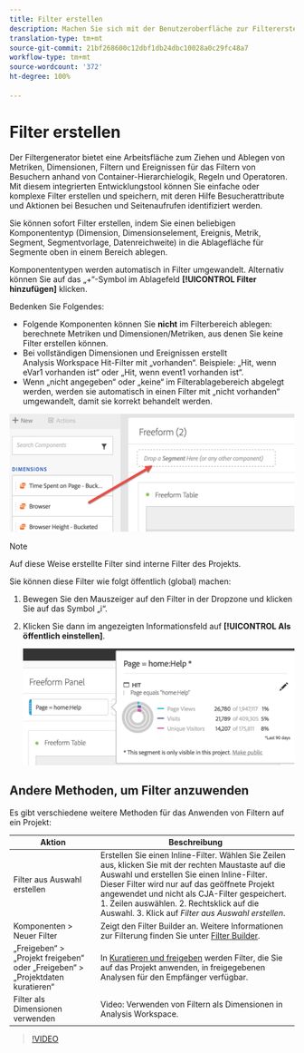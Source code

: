 ```yaml
---
title: Filter erstellen
description: Machen Sie sich mit der Benutzeroberfläche zur Filtererstellung vertraut.
translation-type: tm+mt
source-git-commit: 21bf268600c12dbf1db24dbc10028a0c29fc48a7
workflow-type: tm+mt
source-wordcount: '372'
ht-degree: 100%

---
```



# Filter erstellen

Der Filtergenerator bietet eine Arbeitsfläche zum Ziehen und Ablegen von Metriken, Dimensionen, Filtern und Ereignissen für das Filtern von Besuchern anhand von Container-Hierarchielogik, Regeln und Operatoren. Mit diesem integrierten Entwicklungstool können Sie einfache oder komplexe Filter erstellen und speichern, mit deren Hilfe Besucherattribute und Aktionen bei Besuchen und Seitenaufrufen identifiziert werden.

Sie können sofort Filter erstellen, indem Sie einen beliebigen Komponententyp (Dimension, Dimensionselement, Ereignis, Metrik, Segment, Segmentvorlage, Datenreichweite) in die Ablagefläche für Segmente oben in einem Bereich ablegen.

Komponententypen werden automatisch in Filter umgewandelt. Alternativ können Sie auf das „+“-Symbol im Ablagefeld **[!UICONTROL Filter hinzufügen]** klicken.

Bedenken Sie Folgendes:

* Folgende Komponenten können Sie **nicht** im Filterbereich ablegen: berechnete Metriken und Dimensionen/Metriken, aus denen Sie keine Filter erstellen können.
* Bei vollständigen Dimensionen und Ereignissen erstellt Analysis Workspace Hit-Filter mit „vorhanden“. Beispiele: „Hit, wenn eVar1 vorhanden ist“ oder „Hit, wenn event1 vorhanden ist“.
* Wenn „nicht angegeben“ oder „keine“ im Filterablagebereich abgelegt werden, werden sie automatisch in einen Filter mit „nicht vorhanden“ umgewandelt, damit sie korrekt behandelt werden.

![](assets/segment-dropzone.png)

>[!NOTE]
>
>Auf diese Weise erstellte Filter sind interne Filter des Projekts.

Sie können diese Filter wie folgt öffentlich (global) machen:

1. Bewegen Sie den Mauszeiger auf den Filter in der Dropzone und klicken Sie auf das Symbol „i“.
1. Klicken Sie dann im angezeigten Informationsfeld auf **[!UICONTROL Als öffentlich einstellen]**.

   ![](assets/segment-info.png)

## Andere Methoden, um Filter anzuwenden

Es gibt verschiedene weitere Methoden für das Anwenden von Filtern auf ein Projekt:

| Aktion | Beschreibung |
|--- |--- |
| Filter aus Auswahl erstellen | Erstellen Sie einen Inline-Filter. Wählen Sie Zeilen aus, klicken Sie mit der rechten Maustaste auf die Auswahl und erstellen Sie einen Inline-Filter. Dieser Filter wird nur auf das geöffnete Projekt angewendet und nicht als CJA-Filter gespeichert. 1. Zeilen auswählen.  2. Rechtsklick auf die Auswahl.  3. Klick auf *Filter aus Auswahl erstellen*. |
| Komponenten > Neuer Filter | Zeigt den Filter Builder an. Weitere Informationen zur Filterung finden Sie unter [Filter Builder](https://docs.adobe.com/content/help/de-DE/analytics/components/segmentation/segmentation-workflow/seg-build.html). |
| „Freigeben“ > „Projekt freigeben“ oder „Freigeben“ > „Projektdaten kuratieren“ | In [Kuratieren und freigeben](https://docs.adobe.com/content/help/de-DE/analytics/analyze/analysis-workspace/curate-share/curate.html#concept_4A9726927E7C44AFA260E2BB2721AFC6) werden Filter, die Sie auf das Projekt anwenden, in freigegebenen Analysen für den Empfänger verfügbar. |
| Filter als Dimensionen verwenden | Video: Verwenden von Filtern als Dimensionen in Analysis Workspace. |

>[!VIDEO](https://video.tv.adobe.com/v/23974)
